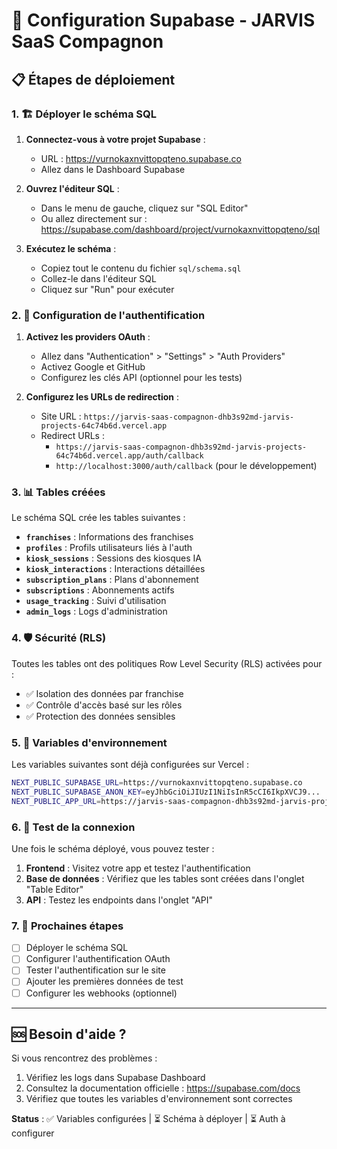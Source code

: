 # 🚀 Configuration Supabase - JARVIS SaaS Compagnon

## 📋 Étapes de déploiement

### 1. 🏗️ Déployer le schéma SQL

1. **Connectez-vous à votre projet Supabase** :
   - URL : https://vurnokaxnvittopqteno.supabase.co
   - Allez dans le Dashboard Supabase

2. **Ouvrez l'éditeur SQL** :
   - Dans le menu de gauche, cliquez sur "SQL Editor"
   - Ou allez directement sur : https://supabase.com/dashboard/project/vurnokaxnvittopqteno/sql

3. **Exécutez le schéma** :
   - Copiez tout le contenu du fichier `sql/schema.sql`
   - Collez-le dans l'éditeur SQL
   - Cliquez sur "Run" pour exécuter

### 2. 🔐 Configuration de l'authentification

1. **Activez les providers OAuth** :
   - Allez dans "Authentication" > "Settings" > "Auth Providers"
   - Activez Google et GitHub
   - Configurez les clés API (optionnel pour les tests)

2. **Configurez les URLs de redirection** :
   - Site URL : `https://jarvis-saas-compagnon-dhb3s92md-jarvis-projects-64c74b6d.vercel.app`
   - Redirect URLs : 
     - `https://jarvis-saas-compagnon-dhb3s92md-jarvis-projects-64c74b6d.vercel.app/auth/callback`
     - `http://localhost:3000/auth/callback` (pour le développement)

### 3. 📊 Tables créées

Le schéma SQL crée les tables suivantes :

- **`franchises`** : Informations des franchises
- **`profiles`** : Profils utilisateurs liés à l'auth
- **`kiosk_sessions`** : Sessions des kiosques IA
- **`kiosk_interactions`** : Interactions détaillées
- **`subscription_plans`** : Plans d'abonnement
- **`subscriptions`** : Abonnements actifs
- **`usage_tracking`** : Suivi d'utilisation
- **`admin_logs`** : Logs d'administration

### 4. 🛡️ Sécurité (RLS)

Toutes les tables ont des politiques Row Level Security (RLS) activées pour :
- ✅ Isolation des données par franchise
- ✅ Contrôle d'accès basé sur les rôles
- ✅ Protection des données sensibles

### 5. 🔧 Variables d'environnement

Les variables suivantes sont déjà configurées sur Vercel :

```bash
NEXT_PUBLIC_SUPABASE_URL=https://vurnokaxnvittopqteno.supabase.co
NEXT_PUBLIC_SUPABASE_ANON_KEY=eyJhbGciOiJIUzI1NiIsInR5cCI6IkpXVCJ9...
NEXT_PUBLIC_APP_URL=https://jarvis-saas-compagnon-dhb3s92md-jarvis-projects-64c74b6d.vercel.app
```

### 6. 🧪 Test de la connexion

Une fois le schéma déployé, vous pouvez tester :

1. **Frontend** : Visitez votre app et testez l'authentification
2. **Base de données** : Vérifiez que les tables sont créées dans l'onglet "Table Editor"
3. **API** : Testez les endpoints dans l'onglet "API"

### 7. 📝 Prochaines étapes

- [ ] Déployer le schéma SQL
- [ ] Configurer l'authentification OAuth
- [ ] Tester l'authentification sur le site
- [ ] Ajouter les premières données de test
- [ ] Configurer les webhooks (optionnel)

---

## 🆘 Besoin d'aide ?

Si vous rencontrez des problèmes :
1. Vérifiez les logs dans Supabase Dashboard
2. Consultez la documentation officielle : https://supabase.com/docs
3. Vérifiez que toutes les variables d'environnement sont correctes

**Status** : ✅ Variables configurées | ⏳ Schéma à déployer | ⏳ Auth à configurer

